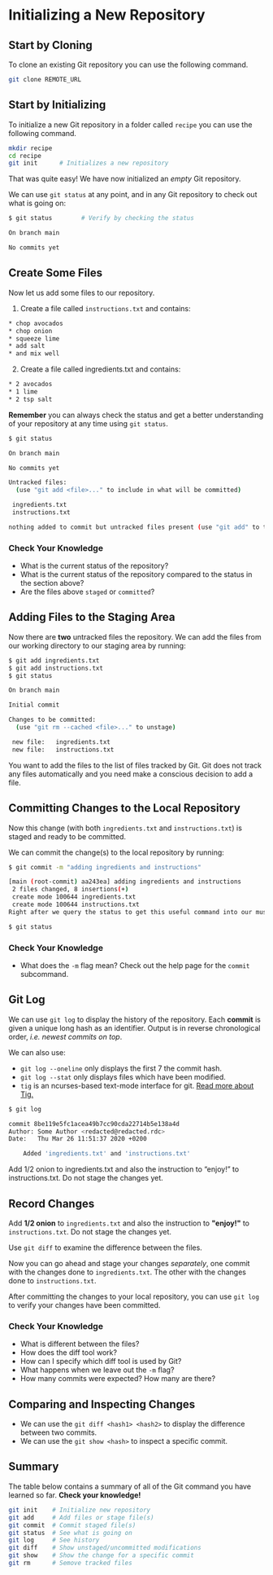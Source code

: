 # Initializing a New Repository

## Start by Cloning

To clone an existing Git repository you can use the following command.

```bash
git clone REMOTE_URL
```

## Start by Initializing

To initialize a new Git repository in a folder called `recipe` you can use the following command.

```bash
mkdir recipe
cd recipe
git init      # Initializes a new repository
```

That was quite easy! We have now initialized an *empty* Git repository.

We can use `git status` at any point, and in any Git repository to check out what is going on:

```bash
$ git status        # Verify by checking the status

On branch main

No commits yet
```

## Create Some Files

Now let us add some files to our repository.

1. Create a file called `instructions.txt` and contains:

```bash
* chop avocados
* chop onion
* squeeze lime
* add salt
* and mix well
```

2. Create a file called ingredients.txt and contains:

```bash
* 2 avocados
* 1 lime
* 2 tsp salt
```

**Remember** you can always check the status and get a better understanding of your repository at any time using `git status`.

```bash
$ git status

On branch main

No commits yet

Untracked files:
  (use "git add <file>..." to include in what will be committed)

 ingredients.txt
 instructions.txt

nothing added to commit but untracked files present (use "git add" to track)
```

### Check Your Knowledge

* What is the current status of the repository?
* What is the current status of the repository compared to the status in the section above?
* Are the files above `staged` or `committed`?

## Adding Files to the Staging Area

Now there are **two** untracked files the repository. We can add the files from our working directory to our staging area by running:

``` bash
$ git add ingredients.txt
$ git add instructions.txt
$ git status

On branch main

Initial commit

Changes to be committed:
  (use "git rm --cached <file>..." to unstage)

 new file:   ingredients.txt
 new file:   instructions.txt
```

You want to add the files to the list of files tracked by Git. Git does not track any files automatically and you need make a conscious decision to add a file.

## Committing Changes to the Local Repository

Now this change (with both `ingredients.txt` and `instructions.txt`) is staged and ready to be committed.

We can commit the change(s) to the local repository by running:

```bash
$ git commit -m "adding ingredients and instructions"

[main (root-commit) aa243ea] adding ingredients and instructions
 2 files changed, 8 insertions(+)
 create mode 100644 ingredients.txt
 create mode 100644 instructions.txt
Right after we query the status to get this useful command into our muscle memory:

$ git status
```

### Check Your Knowledge

* What does the `-m` flag mean? Check out the help page for the `commit` subcommand.

## Git Log

We can use `git log` to display the history of the repository.
Each **commit** is given a unique long hash as an identifier.
Output is in reverse chronological order, *i.e. newest commits on top*.

We can also use:

* `git log --oneline` only displays the first 7 the commit hash.
* `git log --stat` only displays files which have been modified.
* `tig` is an ncurses-based text-mode interface for git. [Read more about Tig.](https://github.com/jonas/tig)

```bash
$ git log

commit 8be119e5fc1acea49b7cc90cda22714b5e138a4d
Author: Some Author <redacted@redacted.rdc>
Date:   Thu Mar 26 11:51:37 2020 +0200

    Added 'ingredients.txt' and 'instructions.txt'
```

Add 1/2 onion to ingredients.txt and also the instruction to “enjoy!” to instructions.txt. Do not stage the changes yet.

## Record Changes

Add **1/2 onion** to `ingredients.txt` and also the instruction to **"enjoy!"** to `instructions.txt`.
Do not stage the changes yet.

Use `git diff` to examine the difference between the files.

Now you can go ahead and stage your changes *separately*, one commit with the changes done to `ingredients.txt`. The other with the changes done to `instructions.txt`.

After committing the changes to your local repository, you can use `git log` to verify your changes have been committed.

### Check Your Knowledge

* What is different between the files?
* How does the diff tool work?
* How can I specify which diff tool is used by Git?
* What happens when we leave out the `-m` flag?
* How many commits were expected? How many are there?

## Comparing and Inspecting Changes

* We can use the `git diff <hash1> <hash2>` to display the difference between two commits.
* We can use the `git show <hash>` to inspect a specific commit.

## Summary

The table below contains a summary of all of the Git command you have learned so far. **Check your knowledge!**

```bash
git init    # Initialize new repository
git add     # Add files or stage file(s)
git commit  # Commit staged file(s)
git status  # See what is going on
git log     # See history
git diff    # Show unstaged/uncommitted modifications
git show    # Show the change for a specific commit
git rm      # Semove tracked files
```
